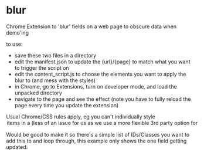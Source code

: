 # blur
Chrome Extension to 'blur' fields on a web page to obscure data when demo'ing

to use:
- save these two files in a directory
- edit the manifest.json to update the {url}/{page} to match what you want to trigger the script on
- edit the content_script.js to choose the elements you want to apply the blur to (and mess with the styles)
- in Chrome, go to Extensions, turn on developer mode, and load the unpacked directory
- navigate to the page and see the effect (note you have to fully reload the page every time you update the extension)

Usual Chrome/CSS rules apply, eg you can't individually style <option> items in a <select> (less of an issue for us as we use a more flexible 3rd party option for <selects>
  
  Would be good to make it so there's a simple list of IDs/Classes you want to add this to and loop through, this example only shows the one field getting updated.
